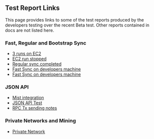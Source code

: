 ## Test Report Links

This page provides links to some of the test reports produced by the developers testing over the recent Beta test. Other reports contained in docs are not listed here. 

### Fast, Regular and Bootstrap Sync 

 - [3 runs on EC2](AlanMc---Testing-fast-download)
 - [EC2 run stopped](client-fast-sync-testing)
 - [Regular sync completed](Client-sync-testing)
 - [Fast Sync on developers machine](Testing-fast-sync,-default-settings-(--changes-during-syncing))
 - [Fast Sync on developers machine](Testing-fast-sync---linux)

### JSON API

 - [Mist integration](Mist-Integration-Testing-Report)
 - [JSON API Test](https://docs.google.com/spreadsheets/d/1ErJeyDBFJyv0zwdRtYcDwHiB56fkUambpzwn_gQWm-o/edit?usp=sharing) 
 - [RPC Tx sending notes](RPC-testing---sending-transactions-notes)

### Private Networks and Mining
 - [Private Network](Private-Network-Mining-Tests)
